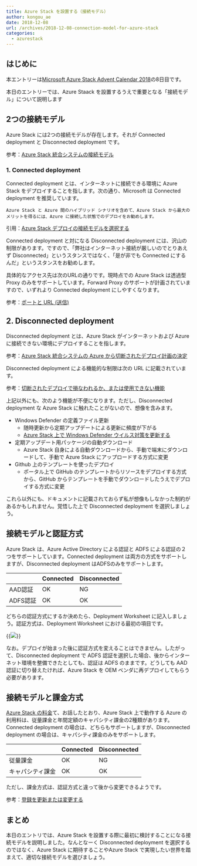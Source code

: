 ```yaml
---
title: Azure Stack を設置する（接続モデル）
author: kongou_ae
date: 2018-12-08
url: /archives/2018-12-08-connection-model-for-azure-stack
categories:
  - azurestack
---
```


## はじめに

本エントリーは[Microsoft Azure Stack Advent Calendar 2018](https://qiita.com/advent-calendar/2018/azure-stack)の8日目です。

本日のエントリーでは、Azure Staack を設置するうえで重要となる「接続モデル」について説明します

## 2つの接続モデル

Azure Stack には2つの接続モデルが存在します。それが Connected deployment と Disconnected deployment です。

参考：[Azure Stack 統合システムの接続モデル](https://docs.microsoft.com/ja-jp/azure/azure-stack/azure-stack-connection-models)

### 1. Connected deployment

Connected deployment とは、インターネットに接続できる環境に Azure Stack をデプロイすることを指します。次の通り、Microsoft は Connected deployment を推奨しています。

```
Azure Stack と Azure 間のハイブリッド シナリオを含めて、Azure Stack から最大のメリットを得るには、Azure に接続した状態でのデプロイをお勧めします。
```
引用：[Azure Stack デプロイの接続モデルを選択する](https://docs.microsoft.com/ja-jp/azure/azure-stack/azure-stack-connection-models)

Connected deployment と対になる Disconnected deployment には、沢山の制限があります。ですので、「弊社はインターネット接続が厳しいのでとりあえず Disconnected」というスタンスではなく、「是が非でも Connected にするんだ」というスタンスをお勧めします。

具体的なアクセス先は次のURLの通りです。現時点での Azure Stack は透過型 Proxy のみをサポートしています。Forward Proxy のサポートが計画されていますので、いずれより Connected deployment にしやすくなります。

参考：[ポートと URL (送信)](https://docs.microsoft.com/ja-jp/azure/azure-stack/azure-stack-integrate-endpoints#ports-and-urls-outbound)

## 2. Disconnected deployment

Disconnected deployment とは、Azure Stack がインターネットおよび Azure に接続できない環境にデプロイすることを指します。

参考：[Azure Stack 統合システムの Azure から切断されたデプロイ計画の決定](https://docs.microsoft.com/ja-jp/azure/azure-stack/azure-stack-disconnected-deployment)

Disconnected deployment による機能的な制限は次の URL に記載されています。

参考：[切断されたデプロイで損なわれるか、または使用できない機能](https://docs.microsoft.com/ja-jp/azure/azure-stack/azure-stack-disconnected-deployment#features-that-are-impaired-or-unavailable-in-disconnected-deployments)

上記以外にも、次のよう機能が不便になります。ただし、Disconnected deployment な Azure Stack に触れたことがないので、想像を含みます。

- Windows Defender の定義ファイル更新
  - 随時更新から定期アップデートによる更新に頻度が下がる
  - [Azure Stack 上で Windows Defender ウイルス対策を更新する](https://docs.microsoft.com/en-us/azure/azure-stack/azure-stack-security-av#disconnected-scenario)
- 定期アップデート用パッケージの自動ダウンロード
  - Azure Stack 自身による自動ダウンロードから、手動で端末にダウンロードして、手動で Azure Stack にアップロードする方式に変更
- Github 上のテンプレートを使ったデプロイ
  - ポータル上で GitHub のテンプレートからリソースをデプロイする方式から、GitHub からテンプレートを手動でダウンロードしたうえでデプロイする方式に変更

これら以外にも、ドキュメントに記載されておらず私が想像もしなかった制約があるかもしれません。覚悟した上で Disconnected deployment を選択しましょう。

## 接続モデルと認証方式

Azure Stack は、Azure Active Directory による認証と ADFS による認証の２つをサポートしています。Connected deployment は両方の方式をサポートしますが、Disconnected deployment はADFSのみをサポートします。

| | Connected | Disconnected |
|---|--------------|-------------|
|AAD認証| OK | NG |
|ADFS認証| OK | OK |

どちらの認証方式にするか決めたら、Deployment Worksheet に記入しましょう。認証方式は、Deployment Worksheet における最初の項目です。

{{<img src="./../../images/2018-12-12-001.png">}}

なお。デプロイが始まった後に認証方式を変えることはできません。したがって、Disconnected deployment で ADFS 認証を選択した場合、後からインターネット環境を整備できたとしても、認証は ADFS のままです。どうしても AAD 認証に切り替えたければ、Azure Stack を OEM ベンダに再デプロイしてもらう必要があります。

## 接続モデルと課金方式

[Azure Stack の料金](https://aimless.jp/blog/archives/2018-12-06-cost-of-azurestack)て、お話したとおり、Azure Stack 上で動作する Azure の利用料は、従量課金と年間定額のキャパシティ課金の2種類があります。Connected deployment の場合は、どちらもサポートしますが、Disconnected deployment の場合は、キャパシティ課金のみをサポートします。

| | Connected | Disconnected |
|---|--------------|-------------|
|従量課金| OK | NG |
|キャパシティ課金| OK | OK |

ただし、課金方式は、認証方式と違って後から変更できるようです。

参考：[登録を更新または変更する](https://docs.microsoft.com/ja-jp/azure/azure-stack/azure-stack-registration#renew-or-change-registration)

## まとめ

本日のエントリでは、Azure Stack を設置する際に最初に検討することになる接続モデルを説明しました。なんとなーく Disconnected deployment を選択するのではなく、Azure Stack に期待することやAzure Stack で実現したい世界を踏まえて、適切な接続モデルを選びましょう。
